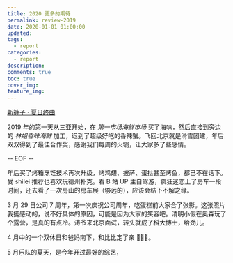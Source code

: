 ```yaml
---
title: 2020 更多的期待
permalink: review-2019
date: 2020-01-01 01:00:00
updated:
tags:
  - report
categories:
  - report
description:
comments: true
toc: true
cover_img:
feature_img:
---
```


[新裤子 · 夏日终曲](https://i.y.qq.com/v8/playsong.html?songid=235474091&source=yqq#wechat_redirect)

2019 年的第一天从三亚开始，在 _第一市场海鲜市场_ 买了海味，然后直接到旁边的 _林姐香味海鲜_ 加工，迟到了超级好吃的香辣蟹。飞回北京就是滑雪团建，年后双双得到了最佳合作奖，感谢我们每周的火锅，让大家多了些感情。

-- EOF --

年后买了烤箱烹饪技术再次升级，烤鸡翅、披萨、蛋挞甚至烤鱼，都已不在话下。受 shilei 推荐也喜欢玩德州扑克。看 B 站 UP 主自驾游，疯狂迷恋上了房车一段时间，还去看了一次房山的房车展（够远的），应该会结下不解之缘。

3 月 29 日公司 7 周年，第一次庆祝公司周年，吃蛋糕前大家合了张影。这张照片我挺感动的，说不好具体的原因，可能是因为大家的笑容吧。清明小假在奥森玩了个露营，是真的有点冷。涛爷来北京面试，转头就成了科大博士，给劲儿。

4 月中的一个双休日和爸妈南下，和比比定了亲 🎉🎉🎉。

5 月乐队的夏天，是今年开过最好的综艺，
